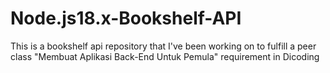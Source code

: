 # Node.js18.x-Bookshelf-API
This is a bookshelf api repository that I've been working on to fulfill a peer class "Membuat Aplikasi Back-End Untuk Pemula" requirement in Dicoding

